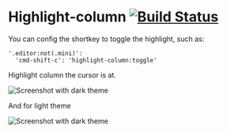 # Highlight-column [![Build Status](https://travis-ci.org/tony612/highlight-column.svg?branch=master)](https://travis-ci.org/tony612/highlight-column)

You can config the shortkey to toggle the highlight, such as:

    '.editor:not(.mini)':
      'cmd-shift-c': 'highlight-column:toggle'

Highlight column the cursor is at.

![Screenshot with dark theme](https://f.cloud.github.com/assets/1253659/2365736/b60c9b90-a6da-11e3-8081-fc8753783435.png)

And for light theme

![Screenshot with dark theme](https://f.cloud.github.com/assets/1253659/2365739/f9c3c746-a6da-11e3-95aa-2590d855cd8f.png)
